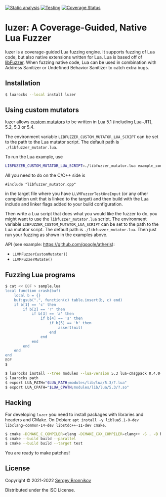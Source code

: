 [![Static analysis](https://github.com/ligurio/luzer/actions/workflows/check.yaml/badge.svg)](https://github.com/ligurio/luzer/actions/workflows/check.yaml)
[![Testing](https://github.com/ligurio/luzer/actions/workflows/test.yaml/badge.svg)](https://github.com/ligurio/luzer/actions/workflows/test.yaml)
[![Coverage Status](https://coveralls.io/repos/github/ligurio/luzer/badge.svg?branch=master)](https://coveralls.io/github/ligurio/luzer?branch=master)

# luzer: A Coverage-Guided, Native Lua Fuzzer

luzer is a coverage-guided Lua fuzzing engine. It supports fuzzing of Lua code,
but also native extensions written for Lua. Lua is based off of
[libFuzzer][libfuzzer-url]. When fuzzing native code, Lua can be used in
combination with Address Sanitizer or Undefined Behavior Sanitizer to catch
extra bugs.

## Installation

```sh
$ luarocks --local install luzer
```

## Using custom mutators

luzer allows [custom mutators][libfuzzer-mutators-url] to be written in Lua 5.1
(including Lua-JIT), 5.2, 5.3 or 5.4.

The environment variable `LIBFUZZER_CUSTOM_MUTATOR_LUA_SCRIPT` can be set to
the path to the Lua mutator script. The default path is
`./libfuzzer_mutator.lua`.

To run the Lua example, use

```sh
LIBFUZZER_CUSTOM_MUTATOR_LUA_SCRIPT=./libfuzzer_mutator.lua example_compressed
```

All you need to do on the C/C++ side is

```
#include "libfuzzer_mutator.cpp"
```

in the target file where you have `LLVMFuzzerTestOneInput` (or any other
compilation unit that is linked to the target) and then build with the Lua
include and linker flags added to your build configuration.

Then write a Lua script that does what you would like the fuzzer to do, you
might want to use the `libfuzzer_mutator.lua` script. The environment variable
`LIBFUZZER_CUSTOM_MUTATOR_LUA_SCRIPT` can be set to the path to the Lua mutator
script. The default path is `./libfuzzer_mutator.lua`. Then just run your fuzzing as
shown in the examples above.

API (see example: https://github.com/google/atheris):

- `LLVMFuzzerCustomMutator()`
- `LLVMFuzzerMutate()`

## Fuzzing Lua programs

```sh
$ cat << EOF > sample.lua
local function crash(buf)
    local b = {}
    buf:gsub(".", function(c) table.insert(b, c) end)
    if b[1] == 'c' then
        if b[2] == 'r' then
            if b[3] == 'a' then
                if b[4] == 's' then
                    if b[5] == 'h' then
                        assert(nil)
                    end
                end
            end
        end
    end
end
EOF
$
```

```sh
$ luarocks install --tree modules --lua-version 5.3 lua-cmsgpack 0.4.0-0 CC="afl-gcc" CFLAGS="-ggdb -fPIC"
$ luarocks path
$ export LUA_PATH="$LUA_PATH;modules/lib/lua/5.3/?.lua"
$ export LUA_CPATH="$LUA_CPATH;modules/lib/lua/5.3/?.so"
```

## Hacking

For developing `luzer` you need to install packages with libraries and headers
and CMake. On Debian: `apt install -y liblua5.1-0-dev libclang-common-14-dev
libstdc++-11-dev cmake`.

```sh
$ cmake -DCMAKE_C_COMPILER=clang -DCMAKE_CXX_COMPILER=clang++ -S . -B build
$ cmake --build build --parallel
$ cmake --build build --target test
```

You are ready to make patches!

## License

Copyright © 2021-2022 [Sergey Bronnikov](https://bronevichok.ru/)

Distributed under the ISC License.

[libfuzzer-url]: https://llvm.org/docs/LibFuzzer.html
[libfuzzer-mutators-url]: https://github.com/google/fuzzing/blob/master/docs/structure-aware-fuzzing.md
